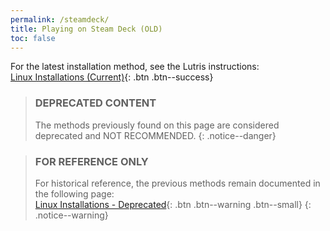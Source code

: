 ```yaml
---
permalink: /steamdeck/
title: Playing on Steam Deck (OLD)
toc: false
---
```


For the latest installation method, see the Lutris instructions:<br/>
[Linux Installations (Current)](../linux/){: .btn .btn--success}

> ### DEPRECATED CONTENT
> The methods previously found on this page are considered deprecated and NOT RECOMMENDED.
{: .notice--danger}

> ### FOR REFERENCE ONLY
> For historical reference, the previous methods remain documented in the following page:<br>
> [Linux Installations - Deprecated](/linux-deprecated){: .btn .btn--warning .btn--small}
{: .notice--warning}
